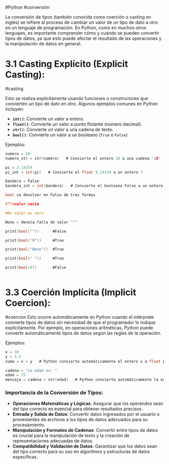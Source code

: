 #Python #conversión

La conversión de tipos (también conocida como coerción o casting en inglés) se refiere al proceso de cambiar un valor de un tipo de dato a otro en un lenguaje de programación. En Python, como en muchos otros lenguajes, es importante comprender cómo y cuándo se pueden convertir tipos de datos, ya que esto puede afectar el resultado de las operaciones y la manipulación de datos en general.

# 3.1 **Casting Explícito (Explicit Casting)**: 
#casting

Esto se realiza explícitamente usando funciones o constructores que convierten un tipo de dato en otro. Algunos ejemplos comunes en Python incluyen:

- **`int()`**: Convierte un valor a entero.
- **`float()`**: Convierte un valor a punto flotante (número decimal).
- **`str()`**: Convierte un valor a una cadena de texto.
- **`bool()`**: Convierte un valor a un booleano (`True` o `False`)

Ejemplos:

```c
numero = 10
numero_str = str(numero)   # Convierte el entero 10 a una cadena '10'

pi = 3.14159
pi_int = int(pi)   # Convierte el float 3.14159 a un entero 3

bandera = False
bandera_int = int(bandera)   # Convierte el booleano False a un entero 0

```


```c
bool va devolver en Falso de tres formas

#""=valor vacio

#0= valor en cero

None = denota falta de valor """  

print(bool(""))      #False

print(bool("0"))     #True

print(bool("None"))  #True

print(bool(" "))     #True

print(bool(0))       #False
  
```
# 3.3 **Coerción Implícita (Implicit Coercion)**:
#coercion
Esto ocurre automáticamente en Python cuando el intérprete convierte tipos de datos sin necesidad de que el programador lo indique explícitamente. Por ejemplo, en operaciones aritméticas, Python puede convertir automáticamente tipos de datos según las reglas de la operación.

Ejemplos:

```c
x = 10
y = 3.5
suma = x + y   # Python convierte automáticamente el entero x a float para la suma

cadena = "La edad es: "
edad = 25
mensaje = cadena + str(edad)   # Python convierte automáticamente la edad entera a una cadena para la concatenación

```

### Importancia de la Conversión de Tipos:

- **Operaciones Matemáticas y Lógicas**: Asegurar que los operandos sean del tipo correcto es esencial para obtener resultados precisos.
- **Entrada y Salida de Datos**: Convertir datos ingresados por el usuario o provenientes de archivos a los tipos de datos adecuados para su procesamiento.
- **Manipulación y Formateo de Cadenas**: Convertir entre tipos de datos es crucial para la manipulación de texto y la creación de representaciones adecuadas de datos.
- **Compatibilidad y Validación de Datos**: Garantizar que los datos sean del tipo correcto para su uso en algoritmos y estructuras de datos específicas.